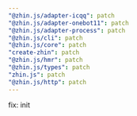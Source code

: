```yaml
---
"@zhin.js/adapter-icqq": patch
"@zhin.js/adapter-onebot11": patch
"@zhin.js/adapter-process": patch
"@zhin.js/cli": patch
"@zhin.js/core": patch
"create-zhin": patch
"@zhin.js/hmr": patch
"@zhin.js/types": patch
"zhin.js": patch
"@zhin.js/http": patch
---
```


fix: init
